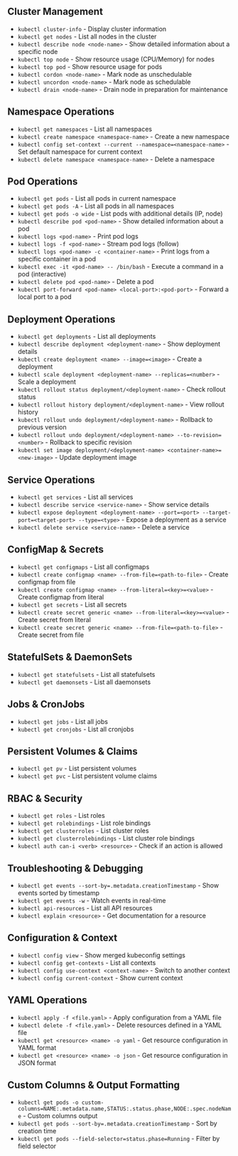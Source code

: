 ## Cluster Management
- `kubectl cluster-info` - Display cluster information
- `kubectl get nodes` - List all nodes in the cluster
- `kubectl describe node <node-name>` - Show detailed information about a specific node
- `kubectl top node` - Show resource usage (CPU/Memory) for nodes
- `kubectl top pod` - Show resource usage for pods
- `kubectl cordon <node-name>` - Mark node as unschedulable
- `kubectl uncordon <node-name>` - Mark node as schedulable
- `kubectl drain <node-name>` - Drain node in preparation for maintenance

## Namespace Operations
- `kubectl get namespaces` - List all namespaces
- `kubectl create namespace <namespace-name>` - Create a new namespace
- `kubectl config set-context --current --namespace=<namespace-name>` - Set default namespace for current context
- `kubectl delete namespace <namespace-name>` - Delete a namespace

## Pod Operations
- `kubectl get pods` - List all pods in current namespace
- `kubectl get pods -A` - List all pods in all namespaces
- `kubectl get pods -o wide` - List pods with additional details (IP, node)
- `kubectl describe pod <pod-name>` - Show detailed information about a pod
- `kubectl logs <pod-name>` - Print pod logs
- `kubectl logs -f <pod-name>` - Stream pod logs (follow)
- `kubectl logs <pod-name> -c <container-name>` - Print logs from a specific container in a pod
- `kubectl exec -it <pod-name> -- /bin/bash` - Execute a command in a pod (interactive)
- `kubectl delete pod <pod-name>` - Delete a pod
- `kubectl port-forward <pod-name> <local-port>:<pod-port>` - Forward a local port to a pod

## Deployment Operations
- `kubectl get deployments` - List all deployments
- `kubectl describe deployment <deployment-name>` - Show deployment details
- `kubectl create deployment <name> --image=<image>` - Create a deployment
- `kubectl scale deployment <deployment-name> --replicas=<number>` - Scale a deployment
- `kubectl rollout status deployment/<deployment-name>` - Check rollout status
- `kubectl rollout history deployment/<deployment-name>` - View rollout history
- `kubectl rollout undo deployment/<deployment-name>` - Rollback to previous version
- `kubectl rollout undo deployment/<deployment-name> --to-revision=<number>` - Rollback to specific revision
- `kubectl set image deployment/<deployment-name> <container-name>=<new-image>` - Update deployment image

## Service Operations
- `kubectl get services` - List all services
- `kubectl describe service <service-name>` - Show service details
- `kubectl expose deployment <deployment-name> --port=<port> --target-port=<target-port> --type=<type>` - Expose a deployment as a service
- `kubectl delete service <service-name>` - Delete a service

## ConfigMap & Secrets
- `kubectl get configmaps` - List all configmaps
- `kubectl create configmap <name> --from-file=<path-to-file>` - Create configmap from file
- `kubectl create configmap <name> --from-literal=<key>=<value>` - Create configmap from literal
- `kubectl get secrets` - List all secrets
- `kubectl create secret generic <name> --from-literal=<key>=<value>` - Create secret from literal
- `kubectl create secret generic <name> --from-file=<path-to-file>` - Create secret from file

## StatefulSets & DaemonSets
- `kubectl get statefulsets` - List all statefulsets
- `kubectl get daemonsets` - List all daemonsets

## Jobs & CronJobs
- `kubectl get jobs` - List all jobs
- `kubectl get cronjobs` - List all cronjobs

## Persistent Volumes & Claims
- `kubectl get pv` - List persistent volumes
- `kubectl get pvc` - List persistent volume claims

## RBAC & Security
- `kubectl get roles` - List roles
- `kubectl get rolebindings` - List role bindings
- `kubectl get clusterroles` - List cluster roles
- `kubectl get clusterrolebindings` - List cluster role bindings
- `kubectl auth can-i <verb> <resource>` - Check if an action is allowed

## Troubleshooting & Debugging
- `kubectl get events --sort-by=.metadata.creationTimestamp` - Show events sorted by timestamp
- `kubectl get events -w` - Watch events in real-time
- `kubectl api-resources` - List all API resources
- `kubectl explain <resource>` - Get documentation for a resource

## Configuration & Context
- `kubectl config view` - Show merged kubeconfig settings
- `kubectl config get-contexts` - List all contexts
- `kubectl config use-context <context-name>` - Switch to another context
- `kubectl config current-context` - Show current context

## YAML Operations
- `kubectl apply -f <file.yaml>` - Apply configuration from a YAML file
- `kubectl delete -f <file.yaml>` - Delete resources defined in a YAML file
- `kubectl get <resource> <name> -o yaml` - Get resource configuration in YAML format
- `kubectl get <resource> <name> -o json` - Get resource configuration in JSON format

## Custom Columns & Output Formatting
- `kubectl get pods -o custom-columns=NAME:.metadata.name,STATUS:.status.phase,NODE:.spec.nodeName` - Custom columns output
- `kubectl get pods --sort-by=.metadata.creationTimestamp` - Sort by creation time
- `kubectl get pods --field-selector=status.phase=Running` - Filter by field selector